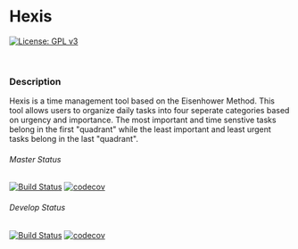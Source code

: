 # Hexis
[![License: GPL v3](https://img.shields.io/badge/License-GPL%20v3-blue.svg)](http://www.gnu.org/licenses/gpl-3.0)

<br />

### Description
Hexis is a time management tool based on the Eisenhower Method.  This tool allows users to organize daily tasks into four seperate categories based on urgency and importance.  The most important and time senstive tasks belong in the first "quadrant" while the least important and least urgent tasks belong in the last "quadrant".
<br />

###### Master Status
[![Build Status](https://travis-ci.org/Austin-Ray/Hexis.svg?branch=master)](https://travis-ci.org/Austin-Ray/Hexis)
[![codecov](https://codecov.io/gh/Austin-Ray/Hexis/branch/master/graph/badge.svg)](https://codecov.io/gh/Austin-Ray/Hexis)

###### Develop Status
[![Build Status](https://travis-ci.org/Austin-Ray/Hexis.svg?branch=develop)](https://travis-ci.org/Austin-Ray/Hexis)
[![codecov](https://codecov.io/gh/Austin-Ray/Hexis/branch/develop/graph/badge.svg)](https://codecov.io/gh/Austin-Ray/Hexis)
